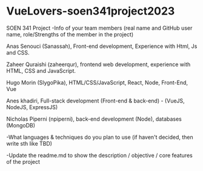 # VueLovers-soen341project2023
SOEN 341 Project
-Info of your team members (real name and GitHub user name, role/Strengths of the member in the project)

Anas Senouci (Sanassah), Front-end development, Experience with Html, Js and CSS.

Zaheer Quraishi (zaheerqur), frontend web development, experience with HTML, CSS and JavaScript. 

Hugo Morin (SlygoPika), HTML/CSS/JavaScript, React, Node, Front-End, Vue

Anes khadiri, Full-stack development (Front-end & back-end) - (VueJS, NodeJS, ExpressJS)

Nicholas Piperni (npiperni), back-end development (Node), databases (MongoDB)

-What languages & techniques do you plan to use (if haven't decided, then write sth like TBD)

-Update the readme.md to show the description / objective / core features of the project
